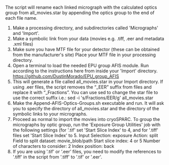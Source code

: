 The script will rename each linked micrograph with the calculated optics group from all_movies.star by appending the optics group to the end of each file name. 

1. Make a processing directory, and subdirectories called 'Micrographs' and 'Import'.
2. Make a symbolic link from your data (movies e.g. .tiff, .eer and metadata .xml files)
3. Make sure you have MTF file for your detector (these can be obtained from the manufacturer's site) Place your MTF file in your processing directory.
4. Open a terminal to load the needed EPU group AFIS module. Run according to the instructions here from inside your 'Import' directory.
https://github.com/DustinMorado/EPU_group_AFIS
5. This will generate a file called all_movies.star in your Import directory. If using .eer files, the script removes the “_EER” suffix from files and replace it with “_Fractions”. You can use sed to change the star file to use the correct suffix i.e.:
sed -i 's/Fractions/EER/g' all_movies.star
6. Make the Append-AFIS-Optics-Groups.sh executable and run. It will ask you to specify the directory of all_movies.star and the directory of the symbolic links to your micrographs.
7. Proceed as normal to import the movies into cryoSPARC. To group the micrographs by optic group, run the 'Exposure Group Utilities' job with the following settings (for '.tif' set 'Start Slice Index' to 4, and for '.tiff' files set 'Start Slice Index' to 5.
  Input Selection:  exposure
  Action: split
  Field to split dataset: movie_blob/path
  Start slice index: 4 or 5
  Number of characters to consider: 2
  Index position: back
8. If you are using '.tif' or ‘.eer’ files, you need to modify the references to '.tiff' in the script from '.tiff' to '.tif' or '.eer'.

